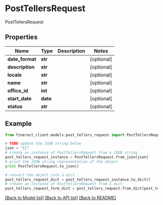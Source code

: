 # PostTellersRequest

PostTellersRequest

## Properties

Name | Type | Description | Notes
------------ | ------------- | ------------- | -------------
**date_format** | **str** |  | [optional] 
**description** | **str** |  | [optional] 
**locale** | **str** |  | [optional] 
**name** | **str** |  | [optional] 
**office_id** | **int** |  | [optional] 
**start_date** | **date** |  | [optional] 
**status** | **str** |  | [optional] 

## Example

```python
from fineract_client.models.post_tellers_request import PostTellersRequest

# TODO update the JSON string below
json = "{}"
# create an instance of PostTellersRequest from a JSON string
post_tellers_request_instance = PostTellersRequest.from_json(json)
# print the JSON string representation of the object
print PostTellersRequest.to_json()

# convert the object into a dict
post_tellers_request_dict = post_tellers_request_instance.to_dict()
# create an instance of PostTellersRequest from a dict
post_tellers_request_form_dict = post_tellers_request.from_dict(post_tellers_request_dict)
```
[[Back to Model list]](../README.md#documentation-for-models) [[Back to API list]](../README.md#documentation-for-api-endpoints) [[Back to README]](../README.md)


